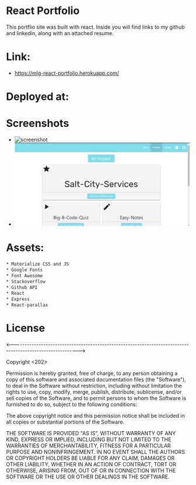 # React Portfolio

This portflio site was built with react. Inside you will find links to my github and linkedin, along with an attached resume.

# Link:
   * https://mlg-react-portfolio.herokuapp.com/

# Deployed at:

# Screenshots
   * ![screenshot](https://github.com/Matthewlgrimes94/Portfolio-2/blob/master/images/Screenshot%20(26).png)
   * ![screenshot](https://github.com/Matthewlgrimes94/Matthew-portfolio-site/blob/master/images/Screenshot%20(39).png)
# Assets:
    * Materialize CSS and JS
    * Google Fonts
    * Font Awesome
    * Stackoverflow
    * Github API
    * React
    * Express
    * React-parallax

# License

<---------------------------------------------------------------------------------------------------------->

Copyright <202> <Matthew Grimes>

Permission is hereby granted, free of charge, to any person obtaining a copy of this software and associated documentation files (the "Software"), to deal in the Software without restriction, including without limitation the rights to use, copy, modify, merge, publish, distribute, sublicense, and/or sell copies of the Software, and to permit persons to whom the Software is furnished to do so, subject to the following conditions:

The above copyright notice and this permission notice shall be included in all copies or substantial portions of the Software.

THE SOFTWARE IS PROVIDED "AS IS", WITHOUT WARRANTY OF ANY KIND, EXPRESS OR IMPLIED, INCLUDING BUT NOT LIMITED TO THE WARRANTIES OF MERCHANTABILITY, FITNESS FOR A PARTICULAR PURPOSE AND NONINFRINGEMENT. IN NO EVENT SHALL THE AUTHORS OR COPYRIGHT HOLDERS BE LIABLE FOR ANY CLAIM, DAMAGES OR OTHER LIABILITY, WHETHER IN AN ACTION OF CONTRACT, TORT OR OTHERWISE, ARISING FROM, OUT OF OR IN CONNECTION WITH THE SOFTWARE OR THE USE OR OTHER DEALINGS IN THE SOFTWARE.


